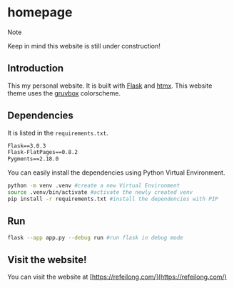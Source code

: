 # homepage
> [!NOTE]
> Keep in mind this website is still under construction!

## Introduction
This my personal website. It is built with
[Flask](https://flask.palletsprojects.com/en/3.0.x/) and
[htmx](https://htmx.org/). This website theme uses the
[gruvbox](https://github.com/morhetz/gruvbox) colorscheme.

## Dependencies
It is listed in the `requirements.txt`.

```txt
Flask==3.0.3
Flask-FlatPages==0.8.2
Pygments==2.18.0
```

You can easily install the dependencies using Python Virtual Environment.

```sh
python -m venv .venv #create a new Virtual Environment
source .venv/bin/activate #activate the newly created venv
pip install -r requirements.txt #install the dependencies with PIP
```

## Run

```sh
flask --app app.py --debug run #run flask in debug mode
```

## Visit the website!
You can visit the website at [https://refeilong.com/](https://refeilong.com/)


